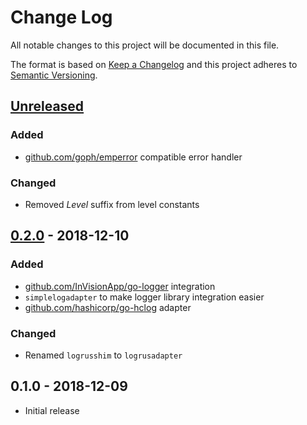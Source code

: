 # Change Log


All notable changes to this project will be documented in this file.

The format is based on [Keep a Changelog](http://keepachangelog.com/en/1.0.0/)
and this project adheres to [Semantic Versioning](http://semver.org/spec/v2.0.0.html).


## [Unreleased]

### Added

- [github.com/goph/emperror](https://github.com/goph/emperror) compatible error handler

### Changed

- Removed *Level* suffix from level constants


## [0.2.0] - 2018-12-10

### Added

- [github.com/InVisionApp/go-logger](https://github.com/InVisionApp/go-logger) integration
- `simplelogadapter` to make logger library integration easier
- [github.com/hashicorp/go-hclog](https://github.com/hashicorp/go-hclog) adapter

### Changed

- Renamed `logrusshim` to `logrusadapter`

## 0.1.0 - 2018-12-09

- Initial release


[Unreleased]: https://github.com/goph/logur/compare/v0.2.0...HEAD
[0.2.0]: https://github.com/goph/logur/compare/0.1.0...v0.2.0
